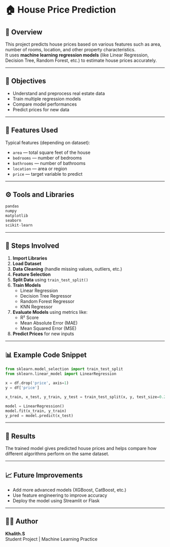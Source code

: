 # 🏠 House Price Prediction

## 📘 Overview
This project predicts house prices based on various features such as area, number of rooms, location, and other property characteristics.  
It uses **machine learning regression models** (like Linear Regression, Decision Tree, Random Forest, etc.) to estimate house prices accurately.

---

## 🧠 Objectives
- Understand and preprocess real estate data  
- Train multiple regression models  
- Compare model performances  
- Predict prices for new data  

---

## 🧩 Features Used
Typical features (depending on dataset):
- `area` — total square feet of the house  
- `bedrooms` — number of bedrooms  
- `bathrooms` — number of bathrooms  
- `location` — area or region  
- `price` — target variable to predict  

---

## ⚙️ Tools and Libraries
```python
pandas
numpy
matplotlib
seaborn
scikit-learn
```

---

## 🚀 Steps Involved
1. **Import Libraries**  
2. **Load Dataset**  
3. **Data Cleaning** (handle missing values, outliers, etc.)  
4. **Feature Selection**  
5. **Split Data** using `train_test_split()`  
6. **Train Models**
   - Linear Regression  
   - Decision Tree Regressor  
   - Random Forest Regressor  
   - KNN Regressor  
7. **Evaluate Models** using metrics like:
   - R² Score  
   - Mean Absolute Error (MAE)  
   - Mean Squared Error (MSE)  
8. **Predict Prices** for new inputs  

---

## 📊 Example Code Snippet
```python
from sklearn.model_selection import train_test_split
from sklearn.linear_model import LinearRegression

x = df.drop('price', axis=1)
y = df['price']

x_train, x_test, y_train, y_test = train_test_split(x, y, test_size=0.25, random_state=42)

model = LinearRegression()
model.fit(x_train, y_train)
y_pred = model.predict(x_test)
```

---

## 🧾 Results
The trained model gives predicted house prices and helps compare how different algorithms perform on the same dataset.

---

## 📈 Future Improvements
- Add more advanced models (XGBoost, CatBoost, etc.)  
- Use feature engineering to improve accuracy  
- Deploy the model using Streamlit or Flask  

---

## 👨‍💻 Author
**Khalith.S**  
Student Project | Machine Learning Practice
